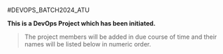 #DEVOPS_BATCH2024_ATU

**This is a DevOps Project which has been initiated.**

>The project members will be added in due course of time and their names will be listed below in numeric order.
